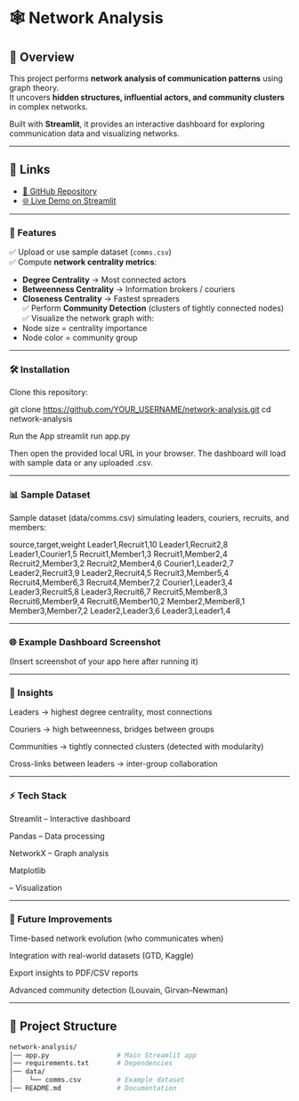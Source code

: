 
# 🕸️ Network Analysis

## 📖 Overview
This project performs **network analysis of communication patterns** using graph theory.  
It uncovers **hidden structures, influential actors, and community clusters** in complex networks.  

Built with **Streamlit**, it provides an interactive dashboard for exploring communication data and visualizing networks.  

---

## 🔗 Links
- [📂 GitHub Repository](https://github.com/YOUR_USERNAME/network-analysis)  
- [🌐 Live Demo on Streamlit](https://network-analysis-mgdfibdiqg9p6uxytyn5tz.streamlit.app/)  

---

### 🚀 Features

✅ Upload or use sample dataset (`comms.csv`)  
✅ Compute **network centrality metrics**:
- **Degree Centrality** → Most connected actors  
- **Betweenness Centrality** → Information brokers / couriers  
- **Closeness Centrality** → Fastest spreaders  
✅ Perform **Community Detection** (clusters of tightly connected nodes)  
✅ Visualize the network graph with:
- Node size = centrality importance  
- Node color = community group  

---





### 🛠️ Installation

Clone this repository:

git clone https://github.com/YOUR_USERNAME/network-analysis.git
cd network-analysis

Run the App
streamlit run app.py


Then open the provided local URL in your browser.
The dashboard will load with sample data or any uploaded .csv.

---

### 📊 Sample Dataset

Sample dataset (data/comms.csv) simulating leaders, couriers, recruits, and members:

source,target,weight
Leader1,Recruit1,10
Leader1,Recruit2,8
Leader1,Courier1,5
Recruit1,Member1,3
Recruit1,Member2,4
Recruit2,Member3,2
Recruit2,Member4,6
Courier1,Leader2,7
Leader2,Recruit3,9
Leader2,Recruit4,5
Recruit3,Member5,4
Recruit4,Member6,3
Recruit4,Member7,2
Courier1,Leader3,4
Leader3,Recruit5,8
Leader3,Recruit6,7
Recruit5,Member8,3
Recruit6,Member9,4
Recruit6,Member10,2
Member2,Member8,1
Member3,Member7,2
Leader2,Leader3,6
Leader3,Leader1,4

---

### 🌐 Example Dashboard Screenshot


(Insert screenshot of your app here after running it)

---

### 📌 Insights

Leaders → highest degree centrality, most connections

Couriers → high betweenness, bridges between groups

Communities → tightly connected clusters (detected with modularity)

Cross-links between leaders → inter-group collaboration

---

### ⚡ Tech Stack

Streamlit
 – Interactive dashboard

Pandas
 – Data processing

NetworkX
 – Graph analysis

Matplotlib

 – Visualization

---

### 📌 Future Improvements

Time-based network evolution (who communicates when)

Integration with real-world datasets (GTD, Kaggle)

Export insights to PDF/CSV reports

Advanced community detection (Louvain, Girvan–Newman)

---

## 📂 Project Structure
```bash
network-analysis/
│── app.py                 # Main Streamlit app
│── requirements.txt       # Dependencies
│── data/
│    └── comms.csv         # Example dataset
│── README.md              # Documentation
